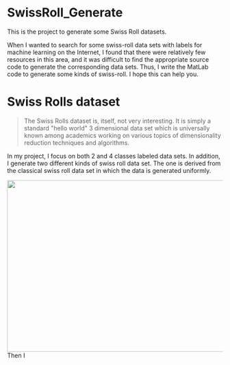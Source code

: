 # SwissRoll_Generate
This is the project to generate some Swiss Roll datasets. </br>

When I wanted to search for some swiss-roll data sets with labels for machine learning on the Internet, I found that there were relatively few resources in this area, and it was difficult to find the appropriate source code to generate the corresponding data sets. Thus, I write the MatLab code to generate some kinds of swiss-roll. I hope this can help you.</br>   

# Swiss Rolls dataset
> The Swiss Rolls dataset is, itself, not very interesting. It is simply a standard "hello world" 3 dimensional data set which is universally known among academics working on various topics of dimensionality reduction techniques and algorithms.

In my project, I focus on both 2 and 4 classes labeled data sets. In addition, I generate two different kinds of swiss roll data set. The one is derived from the classical swiss roll data set in which the data is generated uniformly. 
<div align=center><img width="600" height="400" src="https://user-images.githubusercontent.com/62274799/144723644-9b92084e-4bb3-49c2-bd8a-14599af4a966.png"/></div>  
Then I 


